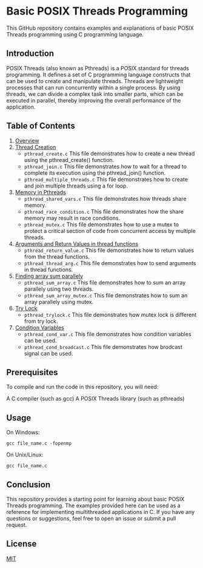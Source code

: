 # Basic POSIX Threads Programming

This GitHub repository contains examples and explanations of basic POSIX Threads programming using C programming language.

## Introduction

POSIX Threads (also known as Pthreads) is a POSIX standard for threads programming. It defines a set of C programming language constructs that can be used to create and manipulate threads. Threads are lightweight processes that can run concurrently within a single process. By using threads, we can divide a complex task into smaller parts, which can be executed in parallel, thereby improving the overall performance of the application.

## Table of Contents

1. [Overview](https://github.com/japnitahuja/POSIX-Threads/blob/main/Guide/overview.md)
2. [Thread Creation](https://github.com/japnitahuja/POSIX-Threads/blob/main/Guide/threadcreation.md)
   - `pthread_create.c` This file demonstrates how to create a new thread using the pthread_create() function.
   - `pthread_join.c` This file demonstrates how to wait for a thread to complete its execution using the pthread_join() function.
   - `pthread_multiple_threads.c` This file demonstrates how to create and join multiple threads using a for loop.
3. [Memory in Pthreads]()
   - `pthread_shared_vars.c` This file demonstrates how threads share memory.
   - `pthread_race_condition.c` This file demonstrates how the share memory may result in race conditions.
   - `pthread_mutex.c` This file demonstrates how to use a mutex to protect a critical section of code from concurrent access by multiple threads.
4. [Arguments and Return Values in thread functions]()
   - `pthread_return_value.c` This file demonstrates how to return values from the thread functions. <br />
   - `pthread_thread_arg.c` This file demonstrates how to send arguments in thread functions. <br />
5. [Finding array sum parallely]()
   - `pthread_sum_array.c` This file demonstrates how to sum an array parallely using two threads. <br />
   - `pthread_sum_array_mutex.c` This file demonstrates how to sum an array parallely using mutex. <br />
6. [Try Lock]()
   - `pthread_trylock.c` This file demonstrates how mutex lock is different from try lock. <br />
7. [Condition Variables]()
   - `pthread_cond_var.c` This file demonstrates how condition variables can be used. <br />
   - `pthread_cond_broadcast.c` This file demonstrates how brodcast signal can be used. <br />

## Prerequisites

To compile and run the code in this repository, you will need:

A C compiler (such as gcc)
A POSIX Threads library (such as pthreads)

## Usage

On Windows:

```
gcc file_name.c -fopenmp
```

On Unix/Linux:

```
gcc file_name.c
```

## Conclusion

This repository provides a starting point for learning about basic POSIX Threads programming. The examples provided here can be used as a reference for implementing multithreaded applications in C. If you have any questions or suggestions, feel free to open an issue or submit a pull request.

## License

[MIT](https://choosealicense.com/licenses/mit/)
